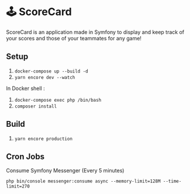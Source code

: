 # 🕹 ScoreCard

ScoreCard is an application made in Symfony to display and keep track of your scores and those of your teammates for any game!

## Setup

1. `docker-compose up --build -d`
1. `yarn encore dev --watch`

In Docker shell :

1. `docker-compose exec php /bin/bash`
1. `composer install`

## Build

1. `yarn encore production `

## Cron Jobs
Consume Symfony Messenger (Every 5 minutes)

   `php bin/console messenger:consume async --memory-limit=128M --time-limit=270`